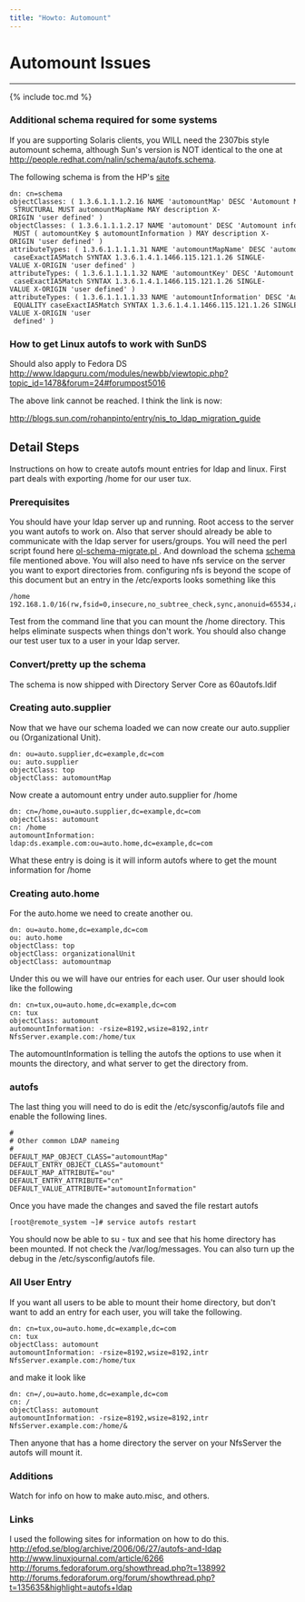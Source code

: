 ```yaml
---
title: "Howto: Automount"
---
```


# Automount Issues
----------------

{% include toc.md %}

### Additional schema required for some systems

If you are supporting Solaris clients, you WILL need the 2307bis style automount schema, although Sun's version is NOT identical to the one at <http://people.redhat.com/nalin/schema/autofs.schema>.

The following schema is from the HP's [site](http://docs.hp.com/en/J4269-90051/ch02s09.html)

    dn: cn=schema
    objectClasses: ( 1.3.6.1.1.1.2.16 NAME 'automountMap' DESC 'Automount Map information' SUP top
     STRUCTURAL MUST automountMapName MAY description X-ORIGIN 'user defined' )
    objectClasses: ( 1.3.6.1.1.1.2.17 NAME 'automount' DESC 'Automount information' SUP top STRUCTURAL
     MUST ( automountKey $ automountInformation ) MAY description X-ORIGIN 'user defined' )
    attributeTypes: ( 1.3.6.1.1.1.1.31 NAME 'automountMapName' DESC 'automount Map Name' EQUALITY
     caseExactIA5Match SYNTAX 1.3.6.1.4.1.1466.115.121.1.26 SINGLE-VALUE X-ORIGIN 'user defined' )
    attributeTypes: ( 1.3.6.1.1.1.1.32 NAME 'automountKey' DESC 'Automount Key value' EQUALITY
     caseExactIA5Match SYNTAX 1.3.6.1.4.1.1466.115.121.1.26 SINGLE-VALUE X-ORIGIN 'user defined' )
    attributeTypes: ( 1.3.6.1.1.1.1.33 NAME 'automountInformation' DESC 'Automount information'
     EQUALITY caseExactIA5Match SYNTAX 1.3.6.1.4.1.1466.115.121.1.26 SINGLE-VALUE X-ORIGIN 'user
     defined' )

### How to get Linux autofs to work with SunDS

Should also apply to Fedora DS
<http://www.ldapguru.com/modules/newbb/viewtopic.php?topic_id=1478&forum=24#forumpost5016>

The above link cannot be reached. I think the link is now:

<http://blogs.sun.com/rohanpinto/entry/nis_to_ldap_migration_guide>

Detail Steps
------------

Instructions on how to create autofs mount entries for ldap and linux. First part deals with exporting /home for our user tux.

### Prerequisites

You should have your ldap server up and running. Root access to the server you want autofs to work on. Also that server should already be able to communicate with the ldap server for users/groups. You will need the perl script found here [ol-schema-migrate.pl ](http://directory.fedoraproject.org/download/ol-schema-migrate.pl). And download the schema [schema](http://people.redhat.com/nalin/schema/autofs.schema) file mentioned above. You will also need to have nfs service on the server you want to export directories from. configuring nfs is beyond the scope of this document but an entry in the /etc/exports looks something like this

    /home 192.168.1.0/16(rw,fsid=0,insecure,no_subtree_check,sync,anonuid=65534,anongid=65534)

Test from the command line that you can mount the /home directory. This helps eliminate suspects when things don't work. You should also change our test user tux to a user in your ldap server.

### Convert/pretty up the schema

The schema is now shipped with Directory Server Core as 60autofs.ldif

### Creating auto.supplier

Now that we have our schema loaded we can now create our auto.supplier ou (Organizational Unit).

    dn: ou=auto.supplier,dc=example,dc=com
    ou: auto.supplier
    objectClass: top
    objectClass: automountMap

Now create a automount entry under auto.supplier for /home

    dn: cn=/home,ou=auto.supplier,dc=example,dc=com
    objectClass: automount
    cn: /home
    automountInformation: ldap:ds.example.com:ou=auto.home,dc=example,dc=com

What these entry is doing is it will inform autofs where to get the mount information for /home

### Creating auto.home

For the auto.home we need to create another ou.

    dn: ou=auto.home,dc=example,dc=com
    ou: auto.home
    objectClass: top
    objectClass: organizationalUnit
    objectClass: automountmap

Under this ou we will have our entries for each user. Our user should look like the following

    dn: cn=tux,ou=auto.home,dc=example,dc=com
    cn: tux
    objectClass: automount
    automountInformation: -rsize=8192,wsize=8192,intr NfsServer.example.com:/home/tux

The automountInformation is telling the autofs the options to use when it mounts the directory, and what server to get the directory from.

### autofs

The last thing you will need to do is edit the /etc/sysconfig/autofs file and enable the following lines.

    #
    # Other common LDAP nameing
    #
    DEFAULT_MAP_OBJECT_CLASS="automountMap"
    DEFAULT_ENTRY_OBJECT_CLASS="automount"
    DEFAULT_MAP_ATTRIBUTE="ou"
    DEFAULT_ENTRY_ATTRIBUTE="cn"
    DEFAULT_VALUE_ATTRIBUTE="automountInformation"

Once you have made the changes and saved the file restart autofs

    [root@remote_system ~]# service autofs restart

You should now be able to su - tux and see that his home directory has been mounted. If not check the /var/log/messages. You can also turn up the debug in the /etc/sysconfig/autofs file.

### All User Entry

If you want all users to be able to mount their home directory, but don't want to add an entry for each user, you will take the following.

    dn: cn=tux,ou=auto.home,dc=example,dc=com
    cn: tux
    objectClass: automount
    automountInformation: -rsize=8192,wsize=8192,intr NfsServer.example.com:/home/tux

and make it look like

    dn: cn=/,ou=auto.home,dc=example,dc=com
    cn: /
    objectClass: automount
    automountInformation: -rsize=8192,wsize=8192,intr NfsServer.example.com:/home/&

Then anyone that has a home directory the server on your NfsServer the autofs will mount it.

### Additions

Watch for info on how to make auto.misc, and others.

### Links

I used the following sites for information on how to do this.
<http://efod.se/blog/archive/2006/06/27/autofs-and-ldap>
<http://www.linuxjournal.com/article/6266>
<http://forums.fedoraforum.org/showthread.php?t=138992>
<http://forums.fedoraforum.org/forum/showthread.php?t=135635&highlight=autofs+ldap>
